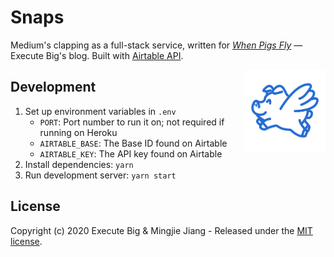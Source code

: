 # Snaps

Medium's clapping as a full-stack service, written for [_When Pigs Fly_](https://executebig.org/blog) — Execute Big's blog. Built with [Airtable API](https://airtable.com/api).

<img src="assets/img/executebig-logo.png" width="130" alt="Execute Pig" align="right">

## Development

1. Set up environment variables in `.env`
    * `PORT`: Port number to run it on; not required if running on Heroku
    * `AIRTABLE_BASE`: The Base ID found on Airtable
    * `AIRTABLE_KEY`: The API key found on Airtable
1. Install dependencies: `yarn`
1. Run development server: `yarn start`

## License

Copyright (c) 2020 Execute Big & Mingjie Jiang - Released under the [MIT license](LICENSE).